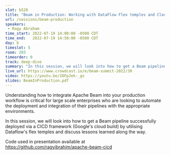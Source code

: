 ```yaml
---
slot: b520
title: "Beam in Production: Working with DataFlow Flex temples and Cloud Build"
url: /sessions/beam-production
speakers:
 - Ragy Abraham
time_start: 2022-07-19 14:00:00 -0500 CDT
time_end:   2022-07-19 14:50:00 -0500 CDT
day: b
timeslot: 5
room: 203
timeorder: 0
track: deep-dive
summary: "In this session, we will look into how to get a Beam pipeline successfully deployed via a CICD framework (Google's cloud build) by utilising Dataflow's flex temples and discuss lessons learned along the way."
live_url: https://www.crowdcast.io/e/beam-summit-2022/30
video: https://youtu.be/2OFpJek-_gs
slides: BeamInProduction.pdf
---
```


Understanding how to integrate Apache Beam into your production workflow is critical for large scale enterprises who are looking to automate the deployment and integration of their pipelines with the appropriate environments.

In this session, we will look into how to get a Beam pipeline successfully deployed via a CICD framework (Google's cloud build) by utilising Dataflow's flex temples and discuss lessons learned along the way.

Code used in presentation available at https://github.com/ragyibrahim/apache-beam-cicd
